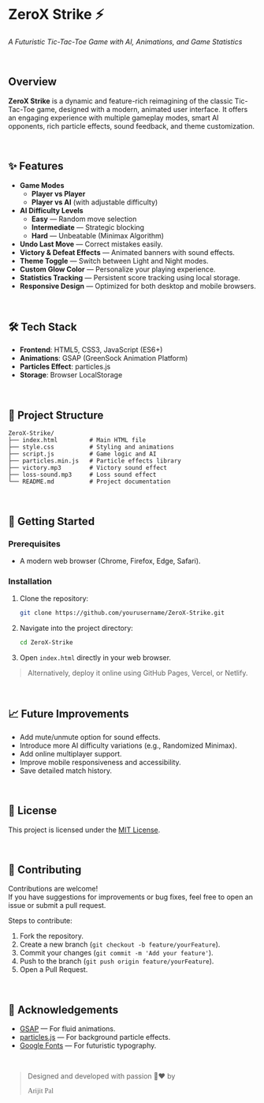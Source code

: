 # ZeroX Strike ⚡  
*A Futuristic Tic-Tac-Toe Game with AI, Animations, and Game Statistics*

<br/>

## Overview
**ZeroX Strike** is a dynamic and feature-rich reimagining of the classic Tic-Tac-Toe game, designed with a modern, animated user interface. It offers an engaging experience with multiple gameplay modes, smart AI opponents, rich particle effects, sound feedback, and theme customization.

<br/>

## ✨ Features
- **Game Modes**
  - **Player vs Player**
  - **Player vs AI** (with adjustable difficulty)
- **AI Difficulty Levels**
  - **Easy** — Random move selection
  - **Intermediate** — Strategic blocking
  - **Hard** — Unbeatable (Minimax Algorithm)
- **Undo Last Move** — Correct mistakes easily.
- **Victory & Defeat Effects** — Animated banners with sound effects.
- **Theme Toggle** — Switch between Light and Night modes.
- **Custom Glow Color** — Personalize your playing experience.
- **Statistics Tracking** — Persistent score tracking using local storage.
- **Responsive Design** — Optimized for both desktop and mobile browsers.

<br/>

## 🛠 Tech Stack
- **Frontend**: HTML5, CSS3, JavaScript (ES6+)
- **Animations**: GSAP (GreenSock Animation Platform)
- **Particles Effect**: particles.js
- **Storage**: Browser LocalStorage

<br/>

## 📂 Project Structure
```plaintext
ZeroX-Strike/
├── index.html         # Main HTML file
├── style.css          # Styling and animations
├── script.js          # Game logic and AI
├── particles.min.js   # Particle effects library
├── victory.mp3        # Victory sound effect
├── loss-sound.mp3     # Loss sound effect
└── README.md          # Project documentation
```

<br/>

## 🚀 Getting Started

### Prerequisites
- A modern web browser (Chrome, Firefox, Edge, Safari).

### Installation
1. Clone the repository:
   ```bash
   git clone https://github.com/yourusername/ZeroX-Strike.git
   ```
2. Navigate into the project directory:
   ```bash
   cd ZeroX-Strike
   ```
3. Open `index.html` directly in your web browser.

> Alternatively, deploy it online using GitHub Pages, Vercel, or Netlify.

<br/>

## 📈 Future Improvements
- Add mute/unmute option for sound effects.
- Introduce more AI difficulty variations (e.g., Randomized Minimax).
- Add online multiplayer support.
- Improve mobile responsiveness and accessibility.
- Save detailed match history.

<br/>

## 📜 License
This project is licensed under the [MIT License](LICENSE).

<br/>

## 🤝 Contributing
Contributions are welcome!  
If you have suggestions for improvements or bug fixes, feel free to open an issue or submit a pull request.

Steps to contribute:
1. Fork the repository.
2. Create a new branch (`git checkout -b feature/yourFeature`).
3. Commit your changes (`git commit -m 'Add your feature'`).
4. Push to the branch (`git push origin feature/yourFeature`).
5. Open a Pull Request.

<br/>

## 🙏 Acknowledgements
- [GSAP](https://greensock.com/gsap/) — For fluid animations.
- [particles.js](https://vincentgarreau.com/particles.js/) — For background particle effects.
- [Google Fonts](https://fonts.google.com/) — For futuristic typography.

<br/>

> Designed and developed with passion 💙❤️ by <p style="font-family:verdana">Arijit Pal</p>


